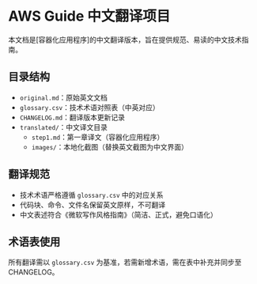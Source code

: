 # AWS Guide 中文翻译项目  
本文档是[容器化应用程序]的中文翻译版本，旨在提供规范、易读的中文技术指南。  

## 目录结构  
- `original.md`：原始英文文档  
- `glossary.csv`：技术术语对照表（中英对应）  
- `CHANGELOG.md`：翻译版本更新记录  
- `translated/`：中文译文目录  
  - `step1.md`：第一章译文（容器化应用程序）  
  - `images/`：本地化截图（替换英文截图为中文界面）  

## 翻译规范  
- 技术术语严格遵循 `glossary.csv` 中的对应关系  
- 代码块、命令、文件名保留英文原样，不可翻译  
- 中文表述符合《微软写作风格指南》（简洁、正式，避免口语化）  

## 术语表使用  
所有翻译需以 `glossary.csv` 为基准，若需新增术语，需在表中补充并同步至CHANGELOG。  